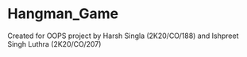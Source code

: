 # Hangman_Game
Created for OOPS project by Harsh Singla (2K20/CO/188) and Ishpreet Singh Luthra (2K20/CO/207)
